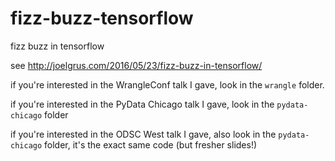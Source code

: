 # fizz-buzz-tensorflow

fizz buzz in tensorflow

see http://joelgrus.com/2016/05/23/fizz-buzz-in-tensorflow/

if you're interested in the WrangleConf talk I gave, look in the `wrangle` folder.

if you're interested in the PyData Chicago talk I gave, look in the `pydata-chicago` folder

if you're interested in the ODSC West talk I gave, also look in the `pydata-chicago` folder, it's the exact same code (but fresher slides!)
